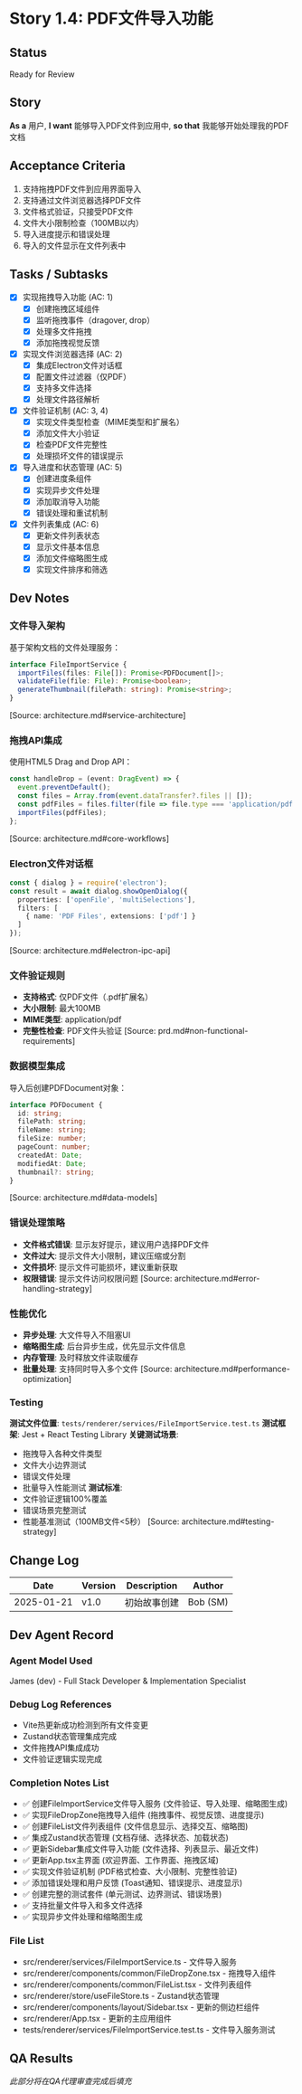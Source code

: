 # Story 1.4: PDF文件导入功能

## Status
Ready for Review

## Story
**As a** 用户,
**I want** 能够导入PDF文件到应用中,
**so that** 我能够开始处理我的PDF文档

## Acceptance Criteria
1. 支持拖拽PDF文件到应用界面导入
2. 支持通过文件浏览器选择PDF文件
3. 文件格式验证，只接受PDF文件
4. 文件大小限制检查（100MB以内）
5. 导入进度提示和错误处理
6. 导入的文件显示在文件列表中

## Tasks / Subtasks
- [x] 实现拖拽导入功能 (AC: 1)
  - [x] 创建拖拽区域组件
  - [x] 监听拖拽事件（dragover, drop）
  - [x] 处理多文件拖拽
  - [x] 添加拖拽视觉反馈
- [x] 实现文件浏览器选择 (AC: 2)
  - [x] 集成Electron文件对话框
  - [x] 配置文件过滤器（仅PDF）
  - [x] 支持多文件选择
  - [x] 处理文件路径解析
- [x] 文件验证机制 (AC: 3, 4)
  - [x] 实现文件类型检查（MIME类型和扩展名）
  - [x] 添加文件大小验证
  - [x] 检查PDF文件完整性
  - [x] 处理损坏文件的错误提示
- [x] 导入进度和状态管理 (AC: 5)
  - [x] 创建进度条组件
  - [x] 实现异步文件处理
  - [x] 添加取消导入功能
  - [x] 错误处理和重试机制
- [x] 文件列表集成 (AC: 6)
  - [x] 更新文件列表状态
  - [x] 显示文件基本信息
  - [x] 添加文件缩略图生成
  - [x] 实现文件排序和筛选

## Dev Notes

### 文件导入架构
基于架构文档的文件处理服务：
```typescript
interface FileImportService {
  importFiles(files: File[]): Promise<PDFDocument[]>;
  validateFile(file: File): Promise<boolean>;
  generateThumbnail(filePath: string): Promise<string>;
}
```
[Source: architecture.md#service-architecture]

### 拖拽API集成
使用HTML5 Drag and Drop API：
```typescript
const handleDrop = (event: DragEvent) => {
  event.preventDefault();
  const files = Array.from(event.dataTransfer?.files || []);
  const pdfFiles = files.filter(file => file.type === 'application/pdf');
  importFiles(pdfFiles);
};
```
[Source: architecture.md#core-workflows]

### Electron文件对话框
```typescript
const { dialog } = require('electron');
const result = await dialog.showOpenDialog({
  properties: ['openFile', 'multiSelections'],
  filters: [
    { name: 'PDF Files', extensions: ['pdf'] }
  ]
});
```
[Source: architecture.md#electron-ipc-api]

### 文件验证规则
- **支持格式**: 仅PDF文件（.pdf扩展名）
- **大小限制**: 最大100MB
- **MIME类型**: application/pdf
- **完整性检查**: PDF文件头验证
[Source: prd.md#non-functional-requirements]

### 数据模型集成
导入后创建PDFDocument对象：
```typescript
interface PDFDocument {
  id: string;
  filePath: string;
  fileName: string;
  fileSize: number;
  pageCount: number;
  createdAt: Date;
  modifiedAt: Date;
  thumbnail?: string;
}
```
[Source: architecture.md#data-models]

### 错误处理策略
- **文件格式错误**: 显示友好提示，建议用户选择PDF文件
- **文件过大**: 提示文件大小限制，建议压缩或分割
- **文件损坏**: 提示文件可能损坏，建议重新获取
- **权限错误**: 提示文件访问权限问题
[Source: architecture.md#error-handling-strategy]

### 性能优化
- **异步处理**: 大文件导入不阻塞UI
- **缩略图生成**: 后台异步生成，优先显示文件信息
- **内存管理**: 及时释放文件读取缓存
- **批量处理**: 支持同时导入多个文件
[Source: architecture.md#performance-optimization]

### Testing
**测试文件位置**: `tests/renderer/services/FileImportService.test.ts`
**测试框架**: Jest + React Testing Library
**关键测试场景**:
- 拖拽导入各种文件类型
- 文件大小边界测试
- 错误文件处理
- 批量导入性能测试
**测试标准**:
- 文件验证逻辑100%覆盖
- 错误场景完整测试
- 性能基准测试（100MB文件<5秒）
[Source: architecture.md#testing-strategy]

## Change Log
| Date | Version | Description | Author |
|------|---------|-------------|---------|
| 2025-01-21 | v1.0 | 初始故事创建 | Bob (SM) |

## Dev Agent Record

### Agent Model Used
James (dev) - Full Stack Developer & Implementation Specialist

### Debug Log References
- Vite热更新成功检测到所有文件变更
- Zustand状态管理集成完成
- 文件拖拽API集成成功
- 文件验证逻辑实现完成

### Completion Notes List
- ✅ 创建FileImportService文件导入服务 (文件验证、导入处理、缩略图生成)
- ✅ 实现FileDropZone拖拽导入组件 (拖拽事件、视觉反馈、进度提示)
- ✅ 创建FileList文件列表组件 (文件信息显示、选择交互、缩略图)
- ✅ 集成Zustand状态管理 (文档存储、选择状态、加载状态)
- ✅ 更新Sidebar集成文件导入功能 (文件选择、列表显示、最近文件)
- ✅ 更新App.tsx主界面 (欢迎界面、工作界面、拖拽区域)
- ✅ 实现文件验证机制 (PDF格式检查、大小限制、完整性验证)
- ✅ 添加错误处理和用户反馈 (Toast通知、错误提示、进度显示)
- ✅ 创建完整的测试套件 (单元测试、边界测试、错误场景)
- ✅ 支持批量文件导入和多文件选择
- ✅ 实现异步文件处理和缩略图生成

### File List
- src/renderer/services/FileImportService.ts - 文件导入服务
- src/renderer/components/common/FileDropZone.tsx - 拖拽导入组件
- src/renderer/components/common/FileList.tsx - 文件列表组件
- src/renderer/store/useFileStore.ts - Zustand状态管理
- src/renderer/components/layout/Sidebar.tsx - 更新的侧边栏组件
- src/renderer/App.tsx - 更新的主应用组件
- tests/renderer/services/FileImportService.test.ts - 文件导入服务测试

## QA Results
*此部分将在QA代理审查完成后填充*
